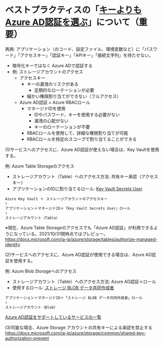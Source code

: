 
# ベストプラクティスの「[キーよりも Azure AD認証を選ぶ](https://docs.microsoft.com/ja-jp/security/compass/applications-services#prefer-identity-authentication-over-keys)」について（重要）

再掲: アプリケーション（のコード、設定ファイル、環境変数など）に「パスワード」「アクセスキー」「認証キー」「APIキー」「接続文字列」を持たせない。

- 暗号化キーではなく Azure ADで認証する
- 例: ストレージアカウントのアクセス
  - アクセスキー
    - キーの漏洩のリスクがある
      - 定期的なローテーションが必要
    - 細かい権限割り当てができない（フルアクセス）
  - Azure AD認証 + Azure RBACロール
    - マネージドIDを使用
      - IDやパスワード、キーを使用する必要がない
      - 漏洩の心配がない
      - キーのローテーションが不要
    - RBACロールを使用して、詳細な権限割り当てが可能
    - RBACロールを特定のスコープで割り当てることができる


(1)サービスへのアクセスに、Azure AD認証が使えない場合は、Key Vaultを使用する。

例: Azure Table Storageのアクセス

- ストレージアカウント（Table）へのアクセス方法: 共有キー承認（アクセスキー）
- アプリケーションのIDに割り当てるロール: [Key Vault Secrets User](https://docs.microsoft.com/ja-jp/azure/role-based-access-control/built-in-roles#key-vault-secrets-user)

```
Azure Key Vault ＋ ストレージアカウントのアクセスキー
↑
アプリケーション＋マネージドID＋「Key Vault Secrets User」ロール
↓
ストレージアカウント（Table）
```

※現在、Azure Table Storageのアクセスでも「Azure AD認証」が利用できるようになっている。2021/10/31現時点ではプレビュー。
https://docs.microsoft.com/ja-jp/azure/storage/tables/authorize-managed-identity

(2)サービスへのアクセスに、Azure AD認証が使用できる場合は、Azure AD認証を使用する。

例: Azure Blob Storageへのアクセス

- ストレージアカウント（Table）へのアクセス方法: Azure AD認証＋ロール
- 使用するロール: [ストレージ BLOB データ共同作成者](https://docs.microsoft.com/ja-jp/azure/role-based-access-control/built-in-roles#storage-blob-data-contributor)

```
アプリケーション＋マネージドID＋「ストレージ BLOB データ共同作成者」ロール
↓
ストレージアカウント（Blob）
```

[Azure AD認証をサポートしているサービスの一覧](https://docs.microsoft.com/ja-jp/azure/active-directory/managed-identities-azure-resources/services-support-managed-identities#azure-services-that-support-azure-ad-authentication)

(3)可能な場合、Azure Storage アカウントの共有キーによる承認を禁止する
https://docs.microsoft.com/ja-jp/azure/storage/common/shared-key-authorization-prevent